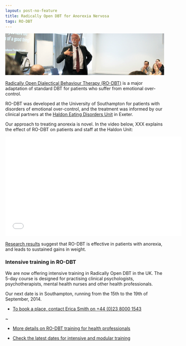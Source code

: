 ```yaml
---
layout: post-no-feature
title: Radically Open DBT for Anorexia Nervosa
tags: RO-DBT
---
```



![](/images/presentation.png)

[Radically Open Dialectical Behaviour Therapy (RO-DBT)](/about/) is a major adaptation of standard DBT for patients who suffer from emotional over-control.

RO-DBT was developed at the University of Southampton for patients with disorders of emotional over-control, and the treatment was informed by our clinical partners at the [Haldon Eating Disorders Unit](http://www.devonpartnership.nhs.uk/The-Haldon.474.0.html) in Exeter.

Our approach to treating anorexia is novel. In the video below, XXX explains the effect of RO-DBT on patients and staff at the Haldon Unit:

<center>

<iframe width="560" height="315" src="//www.youtube.com/embed/TAWHeK5Cefg" frameborder="0" allowfullscreen></iframe>
<br>

</center>


[Research results](http://www.radical-openness.com/research.html) suggest that RO-DBT  is effective in patients with anorexia, and leads to sustained gains in weight.


### Intensive training in RO-DBT

We are now offering intensive training in Radically Open DBT in the UK. The 5-day course is designed for practising clinical psychologists, psychotherapists, mental health nurses and other health professionals.

Our next date is in Southampton, running from the 15th to the 19th of September, 2014.



- [To book a place, contact Erica Smith on +44 (0)23 8000 1543](/contact/)


~


- [More details on RO-DBT training for health professionals](/professionals/)

- [Check the latest dates for intensive and modular training](/training/)







